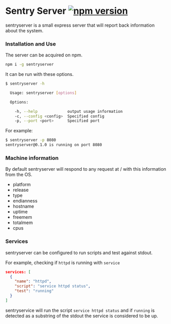 # Sentry Server [![npm version](https://badge.fury.io/js/sentry-server-data.svg)](https://badge.fury.io/js/sentry-server-data)
sentryserver is a small express server that will report back information about the system.

### Installation and Use
The server can be acquired on npm.
```bash
npm i -g sentryserver
```

It can be run with these options.
```bash
$ sentryserver -h

  Usage: sentryserver [options]

  Options:

    -h, --help             output usage information
    -c, --config <config>  Specified config
    -p, --port <port>      Specified port
```

For example:
```bash
$ sentryserver -p 8080
sentryserver@0.1.0 is running on port 8080
```

### Machine information
By default sentryserver will respond to any request at / with this information from the OS.
- platform
- release
- type
- endianness
- hostname
- uptime
- freemem
- totalmem
- cpus

### Services
sentryserver can be configured to run scripts and test against stdout.

For example, checking if `httpd` is running with `service`
```JSON
services: [
  {
    "name": "httpd",
    "script": "service httpd status",
    "test": "running"
  }
]
```
sentryservice will run the script `service httpd status` and if `running` is detected as a substring of the stdout the service is considered to be up.
